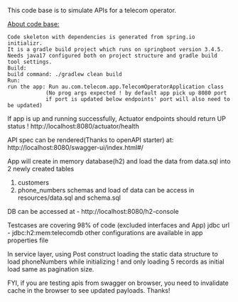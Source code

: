 

This code base is to simulate APIs for a telecom operator. 

<u> About code base: </u>
    
    Code skeleton with dependencies is generated from spring.io initializr. 
    It is a gradle build project which runs on springboot version 3.4.5.
    Needs java17 configured both on project structure and gradle build tool settings.
    Build:
    build command: ./gradlew clean build 
    Run:
    run the app: Run au.com.telecom.app.TelecomOperatorApplication class 
                (No prog args expected ! by default app pick up 8080 port
                if port is updated below endpoints' port will also need to be updated)

If app is up and running successfully, Actuator endpoints should return UP status !
http://localhost:8080/actuator/health

API spec can be rendered(Thanks to openAPI starter) at: http://localhost:8080/swagger-ui/index.html#/

App will create in memory database(h2) and load the data from data.sql into 2 newly created tables 
1. customers
2. phone_numbers 
schemas and load of data can be access in resources/data.sql and schema.sql 

DB can be accessed at - http://localhost:8080/h2-console

Testcases are covering 98% of code (excluded interfaces and App)
jdbc url - jdbc:h2:mem:telecomdb 
other configurations are available in app properties file 

In service layer, using Post construct loading the static data structure to load phoneNumbers while initializing ! 
and only loading 5 records as initial load same as pagination size. 

FYI, if you are testing apis from swagger on browser, you need to invalidate cache in the browser to see updated payloads. Thanks! 
